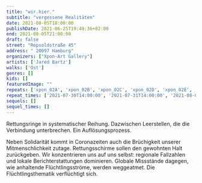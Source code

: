 ```yaml
---
title: "wir.hier."
subtitle: "vergessene Realitäten"
date: 2021-08-05T18:00:00
publishDate: 2021-06-25T19:40:36+02:00
end: 2021-08-05T21:00:00
draft: false
street: "Repsoldstraße 45"
address: " 20097 Hamburg"
organizers: ["Xpon-Art Gallery"]
artists: ['Jared Bartz']
walks: ['Ost']
genres: []
kids: []
featuredImage: ""
repeats: ['xpon_02A', 'xpon_02B', 'xpon_02C', 'xpon_02D', 'xpon_02E', 'xpon_02F', 'xpon_02H', 'xpon_02I', 'xpon_02J']
repeat_times: ['2021-07-30T14:00:00', '2021-07-31T14:00:00', '2021-08-01T14:00:00', '2021-08-02T18:00:00', '2021-08-03T18:00:00', '2021-08-04T18:00:00', '2021-08-06T18:00:00', '2021-08-07T18:00:00', '2021-08-08T14:00:00']
sequels: []
sequel_times: []
---
```


Rettungsringe in systematischer Reihung. Dazwischen Leerstellen, die die Verbindung unterbrechen. Ein Auflösungsprozess. 

Neben Solidarität kommt in Coronazeiten auch die Brüchigkeit unserer Mitmenschlichkeit zutage. Rettungsschirme sollen den gewohnten Halt zurückgeben. Wir konzentrieren uns auf uns selbst: regionale Fallzahlen und lokale Berichterstattungen dominieren. Globale Missstände dagegen, wie anhaltende Flüchtlingsströme, werden weggeatmet. Die Flüchtlingsthematik verflüchtigt sich.